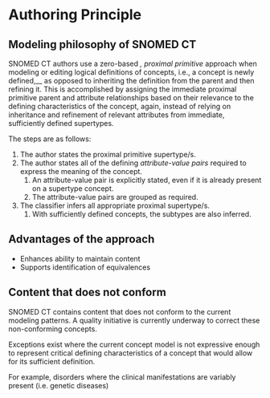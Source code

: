 # Authoring Principle

## Modeling philosophy of SNOMED CT

SNOMED CT authors use a zero-based _, proximal primitive_ approach when modeling or editing logical definitions of concepts, i.e., a concept is newly defined,\_\_ as opposed to inheriting the definition from the parent and then refining it. This is accomplished by assigning the immediate proximal primitive parent and attribute relationships based on their relevance to the defining characteristics of the concept, again, instead of relying on inheritance and refinement of relevant attributes from immediate, sufficiently defined supertypes.

The steps are as follows:

1. The author states the proximal primitive supertype/s.
2. The author states all of the defining _attribute-value pairs_ required to express the meaning of the concept.
   1. An attribute-value pair is explicitly stated, even if it is already present on a supertype concept.
   2. The attribute-value pairs are grouped as required.
3. The classifier infers all appropriate proximal supertype/s.
   1. With sufficiently defined concepts, the subtypes are also inferred.

## Advantages of the approach

* Enhances ability to maintain content
* Supports identification of equivalences

## Content that does not conform

SNOMED CT contains content that does not conform to the current modeling patterns. A quality initiative is currently underway to correct these non-conforming concepts.

Exceptions exist where the current concept model is not expressive enough to represent critical defining characteristics of a concept that would allow for its sufficient definition.

For example, disorders where the clinical manifestations are variably present (i.e. genetic diseases)
